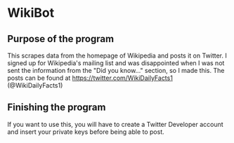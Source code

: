 # WikiBot

## Purpose of the program
This scrapes data from the homepage of Wikipedia and posts it on Twitter.  I signed up for Wikipedia's mailing list and was disappointed 
when I was not sent the information from the "Did you know..." section, so I made this.  The posts can be found at 
https://twitter.com/WikiDailyFacts1 (@WikiDailyFacts1)

## Finishing the program
If you want to use this, you will have to create a Twitter Developer account and insert your private keys before being able to post.

